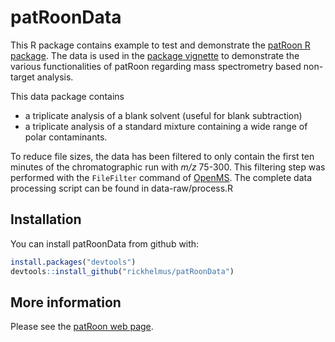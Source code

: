 # patRoonData

This R package contains example to test and demonstrate the [patRoon R package][patRoon].
The data is used in the [package vignette][patRoon-tutorial] to demonstrate the various functionalities of patRoon regarding mass spectrometry based non-target analysis.

This data package contains
* a triplicate analysis of a blank solvent (useful for blank subtraction)
* a triplicate analysis of a standard mixture containing a wide range of polar contaminants.

To reduce file sizes, the data has been filtered to only contain the first ten minutes of the chromatographic run with _m/z_ 75-300. This filtering step was performed with the `FileFilter` command of [OpenMS]. The complete data processing script can be found in data-raw/process.R

## Installation

You can install patRoonData from github with:

``` r
install.packages("devtools")
devtools::install_github("rickhelmus/patRoonData")
```

## More information

Please see the [patRoon web page][patRoon-web].


[patRoon]: https://github.com/rickhelmus/patRoon
[patRoon-web]: https://rickhelmus.github.io/patRoon/
[patRoon-tutorial]: https://github.com/rickhelmus/patRoon/blob/master/docs/articles/tutorial.html
[OpenMS]: http://openms.de/
